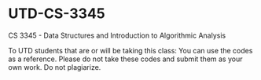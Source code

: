 # UTD-CS-3345
CS 3345 - Data Structures and Introduction to Algorithmic Analysis 

To UTD students that are or will be taking this class: You can use the codes as a reference. Please do not take these codes and submit them as your own work. Do not plagiarize. 
